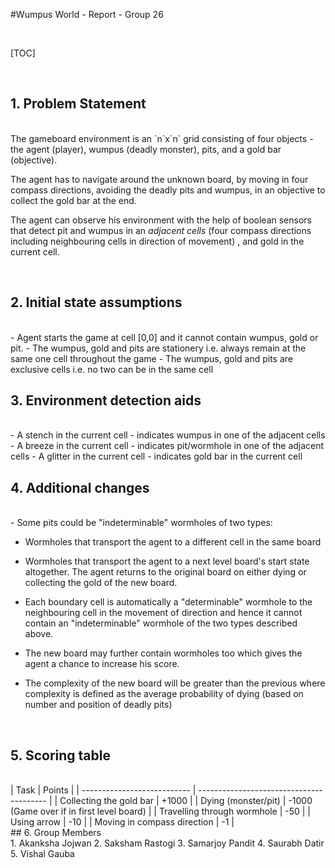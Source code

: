 #Wumpus World - Report - Group 26

<br>

[TOC]

<br>

## 1. Problem Statement
<br>
The gameboard environment is an `n`x`n` grid consisting of four objects - the agent (player), wumpus (deadly monster), pits, and a gold bar (objective).

The agent has to navigate around the unknown board, by moving in four compass directions, avoiding the deadly pits and wumpus, in an objective to collect the gold bar at the end. 

The agent can observe his environment with the help of boolean sensors that detect pit and wumpus in an *adjacent cells* (four compass directions including neighbouring cells in direction of movement) , and gold in the current cell.

<br>

## 2. Initial state assumptions
<br>
- Agent starts the game at cell [0,0] and it cannot contain wumpus, gold or pit.
- The wumpus, gold and pits are stationery i.e. always remain at the same one cell throughout the game
- The wumpus, gold and pits are exclusive cells i.e. no two can be in the same cell

<br>


## 3. Environment detection aids
<br>
- A stench in the current cell - indicates wumpus in one of the adjacent cells
- A breeze in the current cell - indicates pit/wormhole in one of the adjacent cells
- A glitter in the current cell - indicates gold bar in the current cell

<br>

## 4. Additional changes
<br>
- Some pits could be "indeterminable" wormholes of two types:

  - Wormholes that transport the agent to a different cell in the same board
  - Wormholes that transport the agent to a next level board's start state altogether. The agent returns to the original board on either dying or collecting the gold of the new board. 

- Each boundary cell is automatically a "determinable" wormhole to the neighbouring cell in the movement of direction and hence it cannot contain an "indeterminable" wormhole of the two types described above. 

- The new board may further contain wormholes too which gives the agent a chance to increase his score.

- The complexity of the new board will be greater than the previous where complexity is defined as the average probability of dying (based on number and position of deadly pits)


<br>

## 5. Scoring table
<br>
| Task                        | Points                                   |
| --------------------------- | ---------------------------------------- |
| Collecting the gold bar     | +1000                                    |
| Dying (monster/pit)         | -1000 (Game over if in first level board) |
| Travelling through wormhole | -50                                      |
| Using arrow                 | -10                                      |
| Moving in compass direction | -1                                       |


<br>
## 6. Group Members
<br>
1. Akanksha Jojwan
2. Saksham Rastogi
3. Samarjoy Pandit
4. Saurabh Datir
5. Vishal Gauba